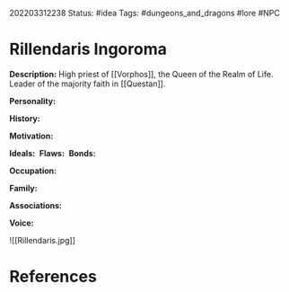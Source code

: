 202203312238
Status: #idea
Tags: #dungeons_and_dragons #lore #NPC 

# Rillendaris Ingoroma
**Description:** High priest of [[Vorphos]], the Queen of the Realm of Life. Leader of the majority faith in [[Questan]].

**Personality:** 

**History:** 

**Motivation:** 

**Ideals:** 
**Flaws:** 
**Bonds:** 

**Occupation:** 

**Family:** 

**Associations:** 

**Voice:** 

![[Rillendaris.jpg]]

# References